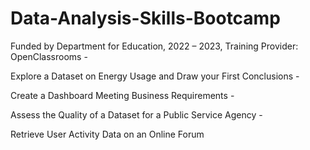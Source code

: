 # Data-Analysis-Skills-Bootcamp

Funded by Department for Education, 2022 – 2023, Training Provider: OpenClassrooms -    

Explore a Dataset on Energy Usage and Draw your First Conclusions -    

Create a Dashboard Meeting Business Requirements -    

Assess the Quality of a Dataset for a Public Service Agency -   

Retrieve User Activity Data on an Online Forum
